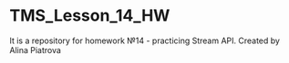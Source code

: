 # TMS_Lesson_14_HW
It is a repository for homework №14 - practicing Stream API.
Created by Alina Piatrova
